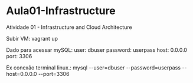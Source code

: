 # Aula01-Infrastructure
Atividade 01 -  Infrastructure and Cloud Architecture

Subir VM: 
vagrant up

Dado para acessar mySQL: 
user: dbuser
password: userpass
host: 0.0.0.0
port: 3306

Ex conexão terminal linux.:
mysql --user=dbuser --password=userpass --host=0.0.0.0 --port=3306

